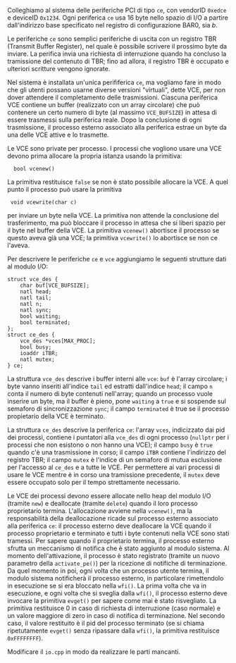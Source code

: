 Colleghiamo al sistema delle periferiche PCI di tipo `ce`, con vendorID
`0xedce` e deviceID `0x1234`. Ogni periferica `ce` usa 16 byte nello
spazio di I/O a partire dall'indirizzo base specificato nel registro di
configurazione BAR0, sia $b$.

Le periferiche `ce` sono semplici periferiche di uscita con un registro
TBR (Transmit Buffer Register), nel quale è possibile scrivere il
prossimo byte da inviare. La perifica invia una richiesta di
interruzione quando ha concluso la tramissione del contenuto di TBR;
fino ad allora, il registro TBR è occupato e ulteriori scritture vengono
ignorate.

Nel sistema è installata un'unica perififerica `ce`, ma vogliamo fare in
modo che gli utenti possano usarne diverse versioni "virtuali", dette
VCE, per non dover attendere il completamento delle trasmissioni.
Ciascuna periferica VCE contiene un buffer (realizzato con un array
circolare) che può contenere un certo numero di byte (al massimo
`VCE_BUFSIZE`) in attesa di essere trasmessi sulla periferica reale.
Dopo la conclusione di ogni trasmissione, il processo esterno associato
alla periferica estrae un byte da una delle VCE attive e lo trasmette.

Le VCE sono private per processo. I processi che vogliono usare una VCE
devono prima allocare la propria istanza usando la primitiva:

      bool vcenew()

La primitiva restituisce `false` se non è stato possibile allocare la
VCE. A quel punto il processo può usare la primitiva

     void vcewrite(char c)

per inviare un byte nella VCE. La primitiva non attende la conclusione
del trasferimento, ma può bloccare il processo in attesa che si liberi
spazio per il byte nel buffer della VCE. La primitiva `vcenew()`
abortisce il processo se questo aveva già una VCE; la primitiva
`vcewrite()` lo abortisce se non ce l'aveva.

Per descrivere le periferiche `ce` e `vce` aggiungiamo le seguenti
strutture dati al modulo I/O:

    struct vce_des {
        char buf[VCE_BUFSIZE];
        natl head;
        natl tail;
        natl n;
        natl sync;
        bool waiting;
        bool terminated;
    };
    struct ce_des {
        vce_des *vces[MAX_PROC];
        bool busy;
        ioaddr iTBR;
        natl mutex;
    } ce;

La struttura `vce_des` descrive i buffer interni alle `vce`: `buf` è
l'array circolare; i byte vanno inseriti all'indice `tail` ed estratti
dall'indice `head`; il campo `n` conta il numero di byte contenuti
nell'array; quando un processo vuole inserire un byte, ma il buffer è
pieno, pone `waiting` a `true` e si sospende sul semaforo di
sincronizzazione `sync`; il campo `terminated` è true se il processo
propietario della VCE è terminato.

La struttura `ce_des` descrive la periferica `ce`: l'array `vces`,
indicizzato dai pid dei processi, contiene i puntatori alla `vce_des` di
ogni processo (`nullptr` per i processi che non esistono o non hanno una
VCE); il campo `busy` è `true` quando c'è una trasmissione in corso; il
campo `iTBR` contiene l'indirizzo del registro TBR; il campo `mutex` è
l'indice di un semaforo di mutua esclusione per l'accesso al `ce_des` e
a tutte le VCE. Per permettere ai vari processi di usare le VCE mentre è
in corso una tramissione precedente, il `mutex` deve essere occupato
solo per il tempo strettamente necessario.

Le VCE dei processi devono essere allocate nello heap del modulo I/O
(tramite `new`) e deallocate (tramite `delete`) quando il loro processo
proprietario termina. L'allocazione avviene nella `vcenew()`, ma la
responsabilità della deallocazione ricade sul processo esterno associato
alla periferica `ce`: il processo esterno deve deallocare la VCE quando
il processo proprietario e terminato e tutti i byte contenuti nella VCE
sono stati tramessi. Per sapere quando il proprietario termina, il
processo esterno sfrutta un meccanismo di notifica che è stato aggiunto
al modulo sistema. Al momento dell'attivazione, il processo è stato
registrato (tramite un nuovo parametro della `activate_pe()`) per la
ricezione di notifiche di terminazione. Da quel momento in poi, ogni
volta che un processo utente termina, il modulo sistema notificherà il
processo esterno, in particolare rimettendolo in esecuzione se si era
bloccato nella `wfi()`. La prima volta che va in esecuzione, e ogni
volta che si sveglia dalla `wfi()`, il processo esterno deve invocare la
primitiva `evget()` per sapere come mai è stato risvegliato. La
primitiva restituisce 0 in caso di richiesta di interruzione (caso
normale) e un valore maggiore di zero in caso di notifica di
terminazione. Nel secondo caso, il valore restituito è il pid del
processo terminato (se si chiama ripetutamente `evget()` senza ripassare
dalla `wfi()`, la primitiva restituisce `0xFFFFFFFF`).

Modificare il `io.cpp` in modo da realizzare le parti mancanti.
